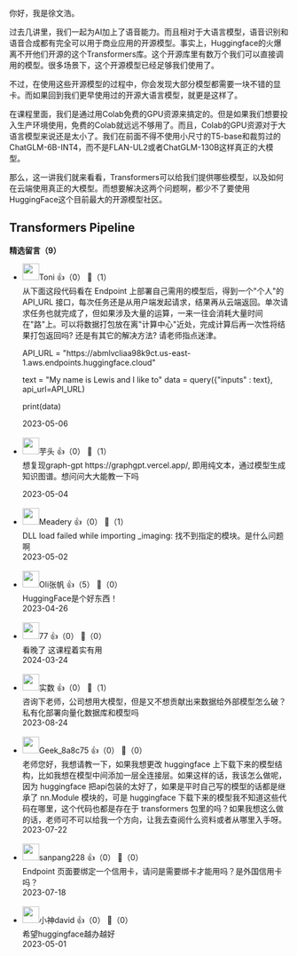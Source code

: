 你好，我是徐文浩。

过去几讲里，我们一起为AI加上了语音能力。而且相对于大语言模型，语音识别和语音合成都有完全可以用于商业应用的开源模型。事实上，Huggingface的火爆离不开他们开源的这个Transformers库。这个开源库里有数万个我们可以直接调用的模型。很多场景下，这个开源模型已经足够我们使用了。

不过，在使用这些开源模型的过程中，你会发现大部分模型都需要一块不错的显卡。而如果回到我们更早使用过的开源大语言模型，就更是这样了。

在课程里面，我们是通过用Colab免费的GPU资源来搞定的。但是如果我们想要投入生产环境使用，免费的Colab就远远不够用了。而且，Colab的GPU资源对于大语言模型来说还是太小了。我们在前面不得不使用小尺寸的T5-base和裁剪过的ChatGLM-6B-INT4，而不是FLAN-UL2或者ChatGLM-130B这样真正的大模型。

那么，这一讲我们就来看看，Transformers可以给我们提供哪些模型，以及如何在云端使用真正的大模型。而想要解决这两个问题啊，都少不了要使用HuggingFace这个目前最大的开源模型社区。

## Transformers Pipeline
<div><strong>精选留言（9）</strong></div><ul>
<li><img src="https://static001.geekbang.org/account/avatar/00/30/ef/2d/757bb0d3.jpg" width="30px"><span>Toni</span> 👍（0） 💬（1）<div>从下面这段代码看在 Endpoint 上部署自己需用的模型后，得到一个&quot;个人&quot;的 API_URL 接口，每次任务还是从用户端发起请求，结果再从云端返回。单次请求任务也就完成了，但如果涉及大量的运算，一来一往会消耗大量时间在&quot;路&quot;上。可以将数据打包放在离&quot;计算中心&quot;近处，完成计算后再一次性将结果打包返回吗? 还是有其它的解决方法? 请老师指点迷津。

API_URL = &quot;https:&#47;&#47;abmlvcliaa98k9ct.us-east-1.aws.endpoints.huggingface.cloud&quot;

text = &quot;My name is Lewis and I like to&quot;
data = query({&quot;inputs&quot; : text}, api_url=API_URL)

print(data)</div>2023-05-06</li><br/><li><img src="https://static001.geekbang.org/account/avatar/00/36/a7/e9/fe14835f.jpg" width="30px"><span>芋头</span> 👍（0） 💬（1）<div>想复现graph-gpt https:&#47;&#47;graphgpt.vercel.app&#47;, 即用纯文本，通过模型生成知识图谱。想问问大大能教一下吗
</div>2023-05-04</li><br/><li><img src="https://static001.geekbang.org/account/avatar/00/19/8e/27/d90028c3.jpg" width="30px"><span>Meadery</span> 👍（0） 💬（1）<div>DLL load failed while importing _imaging: 找不到指定的模块。是什么问题啊
</div>2023-05-02</li><br/><li><img src="https://static001.geekbang.org/account/avatar/00/14/6a/f2/db90fa96.jpg" width="30px"><span>Oli张帆</span> 👍（5） 💬（0）<div>HuggingFace是个好东西！</div>2023-04-26</li><br/><li><img src="https://static001.geekbang.org/account/avatar/00/10/fc/cc/9f90b797.jpg" width="30px"><span>77</span> 👍（0） 💬（0）<div>看晚了 这课程着实有用</div>2024-03-24</li><br/><li><img src="https://static001.geekbang.org/account/avatar/00/28/3f/9d/c59c12ad.jpg" width="30px"><span>实数</span> 👍（0） 💬（1）<div>咨询下老师，公司想用大模型，但是又不想贡献出来数据给外部模型怎么破？
私有化部署向量化数据库和模型吗</div>2023-08-24</li><br/><li><img src="" width="30px"><span>Geek_8a8c75</span> 👍（0） 💬（0）<div>老师您好，我想请教一下，如果我想更改 huggingface 上下载下来的模型结构，比如我想在模型中间添加一层全连接层。如果这样的话，我该怎么做呢，因为 huggingface 把api包装的太好了，如果是平时自己写的模型的话都是继承了 nn.Module 模块的，可是 huggingface 下载下来的模型我不知道这些代码在哪里，这个代码也都是存在于 transformers 包里的吗？如果我想这么做的话，老师可不可以给我一个方向，让我去查阅什么资料或者从哪里入手呀。</div>2023-07-22</li><br/><li><img src="https://static001.geekbang.org/account/avatar/00/12/06/a8/adf7e4d1.jpg" width="30px"><span>sanpang228</span> 👍（0） 💬（0）<div>Endpoint 页面要绑定一个信用卡，请问是需要绑卡才能用吗？是外国信用卡吗？</div>2023-07-18</li><br/><li><img src="http://thirdwx.qlogo.cn/mmopen/vi_32/DYAIOgq83epmAicDUiaUdtLhVwSs6fT0yx69ibWy6ia46ZD4vblGtyee8QFz71icKZJkzccAFG3zHnMngSz7WeGBtKw/132" width="30px"><span>小神david</span> 👍（0） 💬（0）<div>希望huggingface越办越好</div>2023-05-01</li><br/>
</ul>